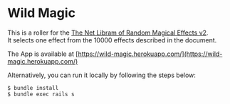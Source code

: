 # Wild Magic

This is a roller for the [The Net Libram of Random Magical Effects v2](https://centralia.aquest.com/downloads/NLRMEv2.pdf).  
It selects one effect from the 10000 effects described in the document.  

The App is available at [https://wild-magic.herokuapp.com/](https://wild-magic.herokuapp.com/)

Alternatively, you can run it locally by following the steps below:

`$ bundle install`  
`$ bundle exec rails s`
